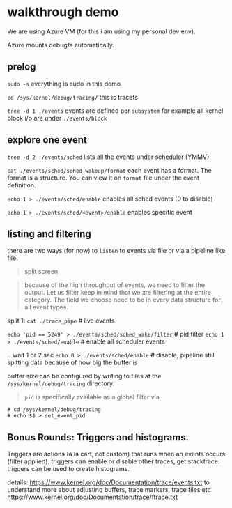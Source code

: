 # walkthrough demo


We are using Azure VM (for this i am using my personal dev env).


Azure mounts debugfs automatically.

## prelog
`sudo -s` 
everything is sudo in this demo

`cd /sys/kernel/debug/tracing/`
this is tracefs

`tree -d 1 ./events`
events are defined per `subsystem` for example all kernel block i/o are under `./events/block`


## explore one event

`tree -d 2 ./events/sched`
lists all the events under scheduler (YMMV).

`cat ./events/sched/sched_wakeup/format`
each event has a format. The format is a structure. You can view it on `format` file under the event 
definition.


`echo 1 > ./events/sched/enable`
enables all sched events  (0 to disable)

`echo 1 > ./events/sched/<event>/enable`
enables specific event

## listing and filtering

there are two ways (for now) to `listen` to events via file or via a pipeline like file.

> split screen

> because of the high throughput of events, we need to filter the output. Let us filter
> keep in mind that we are filtering at the entire category. The field we choose 
> need to be in every data structure for all event types.

split 1:
`cat ./trace_pipe` # live events

`echo 'pid == 5249' > ./events/sched/sched_wake/filter` # pid filter
`echo 1 > ./events/sched/enable` # enable all scheduler events

.. wait 1 or 2 sec
`echo 0 > ./events/sched/enable` # disable, pipeline still spitting data because of how big the buffer is

buffer size can be configured by writing to files at the `/sys/kernel/debug/tracing` directory.

> `pid` is specifically available as a global filter via 
```
# cd /sys/kernel/debug/tracing
# echo $$ > set_event_pid
```

## Bonus Rounds: Triggers and histograms. 
Triggers are actions (a la cart, not custom) that runs when an events occurs (filter applied). triggers can enable or disable other traces, get stacktrace. triggers can be used to create histograms. 

details: https://www.kernel.org/doc/Documentation/trace/events.txt
to understand more about adjusting buffers, trace markers, trace files etc https://www.kernel.org/doc/Documentation/trace/ftrace.txt

